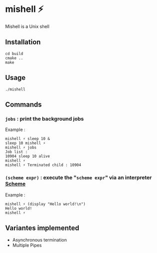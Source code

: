 # mishell ⚡

Mishell is a Unix shell

## Installation

```
cd build
cmake ..
make
```

## Usage
```
./mishell
```

## Commands

### `jobs` : print the background jobs

Example :

```
mishell ⚡ sleep 10 &
sleep 10 mishell ⚡
mishell ⚡ jobs
Job list :
10904 sleep 10 alive
mishell ⚡
mishell ⚡ Terminated child : 10904

```


### `(scheme expr)` : execute the "`scheme expr`" via an interpreter [Scheme](https://en.wikipedia.org/wiki/Scheme_%28programming_language%29)

Example :

```
mishell ⚡ (display "Hello world!\n")
Hello world!
mishell ⚡
```

## Variantes implemented

- Asynchronous termination
- Multiple Pipes
